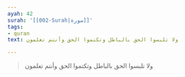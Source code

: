 ```yaml
---
ayah: 42
surah: '[[002-Surah|سورة]]'
tags:
- quran
text: ولا تلبسوا الحق بالباطل وتكتموا الحق وأنتم تعلمون

---
```

> ولا تلبسوا الحق بالباطل وتكتموا الحق وأنتم تعلمون
